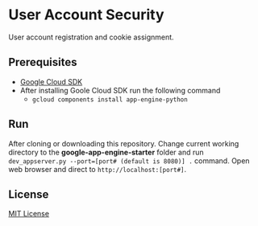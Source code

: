 # User Account Security
User account registration and cookie assignment.

## Prerequisites
- [Google Cloud SDK](https://cloud.google.com/sdk/docs/)
- After installing Goole Cloud SDK run the following command
    - `gcloud components install app-engine-python`

## Run
After cloning or downloading this repository. Change current working directory
to the __google-app-engine-starter__ folder and run
`dev_appserver.py --port=[port# (default is 8080)] .` command.
Open web browser and direct to `http://localhost:[port#]`.

## License
[MIT License](./LICENSE)
